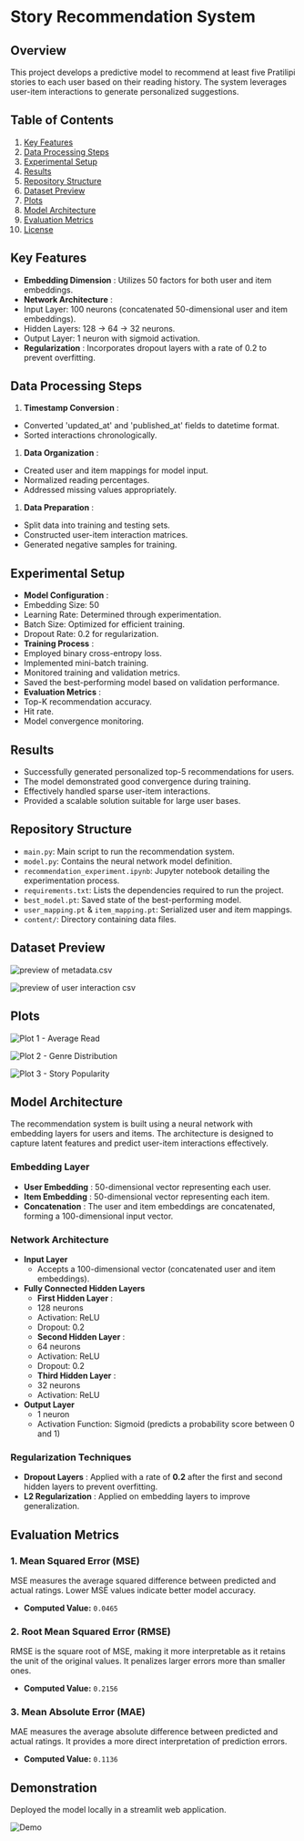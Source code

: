 # Story Recommendation System

## Overview

This project develops a predictive model to recommend at least five Pratilipi stories to each user based on their reading history. The system leverages user-item interactions to generate personalized suggestions.

## Table of Contents

1. [Key Features](https://chatgpt.com/c/67b707f3-ddcc-800c-98f0-cadf987991ac#key-features)
2. [Data Processing Steps](https://chatgpt.com/c/67b707f3-ddcc-800c-98f0-cadf987991ac#data-processing-steps)
3. [Experimental Setup](https://chatgpt.com/c/67b707f3-ddcc-800c-98f0-cadf987991ac#experimental-setup)
4. [Results](https://chatgpt.com/c/67b707f3-ddcc-800c-98f0-cadf987991ac#results)
5. [Repository Structure](https://chatgpt.com/c/67b707f3-ddcc-800c-98f0-cadf987991ac#repository-structure)
6. [Dataset Preview](https://chatgpt.com/c/67b707f3-ddcc-800c-98f0-cadf987991ac#dataset-preview)
7. [Plots](https://chatgpt.com/c/67b707f3-ddcc-800c-98f0-cadf987991ac#plots)
8. [Model Architecture](https://chatgpt.com/c/67b707f3-ddcc-800c-98f0-cadf987991ac#model-architecture)
9. [Evaluation Metrics](https://chatgpt.com/c/67b707f3-ddcc-800c-98f0-cadf987991ac#evaluation-metrics)
10. [License](https://chatgpt.com/c/67b707f3-ddcc-800c-98f0-cadf987991ac#license)

## Key Features

* **Embedding Dimension** : Utilizes 50 factors for both user and item embeddings.
* **Network Architecture** :
* Input Layer: 100 neurons (concatenated 50-dimensional user and item embeddings).
* Hidden Layers: 128 → 64 → 32 neurons.
* Output Layer: 1 neuron with sigmoid activation.
* **Regularization** : Incorporates dropout layers with a rate of 0.2 to prevent overfitting.

## Data Processing Steps

1. **Timestamp Conversion** :

* Converted 'updated_at' and 'published_at' fields to datetime format.
* Sorted interactions chronologically.

1. **Data Organization** :

* Created user and item mappings for model input.
* Normalized reading percentages.
* Addressed missing values appropriately.

1. **Data Preparation** :

* Split data into training and testing sets.
* Constructed user-item interaction matrices.
* Generated negative samples for training.

## Experimental Setup

* **Model Configuration** :
* Embedding Size: 50
* Learning Rate: Determined through experimentation.
* Batch Size: Optimized for efficient training.
* Dropout Rate: 0.2 for regularization.
* **Training Process** :
* Employed binary cross-entropy loss.
* Implemented mini-batch training.
* Monitored training and validation metrics.
* Saved the best-performing model based on validation performance.
* **Evaluation Metrics** :
* Top-K recommendation accuracy.
* Hit rate.
* Model convergence monitoring.

## Results

* Successfully generated personalized top-5 recommendations for users.
* The model demonstrated good convergence during training.
* Effectively handled sparse user-item interactions.
* Provided a scalable solution suitable for large user bases.

## Repository Structure

* `main.py`: Main script to run the recommendation system.
* `model.py`: Contains the neural network model definition.
* `recommendation_experiment.ipynb`: Jupyter notebook detailing the experimentation process.
* `requirements.txt`: Lists the dependencies required to run the project.
* `best_model.pt`: Saved state of the best-performing model.
* `user_mapping.pt` & `item_mapping.pt`: Serialized user and item mappings.
* `content/`: Directory containing data files.

## Dataset Preview

![preview of metadata.csv](content/metadatacsv.png)

![preview of user interaction csv](content/user_interactioncsv.png)

## Plots

![Plot 1 - Average Read](content/avg-read.png)

![Plot 2 - Genre Distribution](content/genre.png)

![Plot 3 - Story Popularity](content/story-pop.png)

## Model Architecture

The recommendation system is built using a neural network with embedding layers for users and items. The architecture is designed to capture latent features and predict user-item interactions effectively.

### **Embedding Layer**

* **User Embedding** : 50-dimensional vector representing each user.
* **Item Embedding** : 50-dimensional vector representing each item.
* **Concatenation** : The user and item embeddings are concatenated, forming a 100-dimensional input vector.

### **Network Architecture**

* **Input Layer**
  * Accepts a 100-dimensional vector (concatenated user and item embeddings).
* **Fully Connected Hidden Layers**
  * **First Hidden Layer** :
  * 128 neurons
  * Activation: ReLU
  * Dropout: 0.2
  * **Second Hidden Layer** :
  * 64 neurons
  * Activation: ReLU
  * Dropout: 0.2
  * **Third Hidden Layer** :
  * 32 neurons
  * Activation: ReLU
* **Output Layer**
  * 1 neuron
  * Activation Function: Sigmoid (predicts a probability score between 0 and 1)

### **Regularization Techniques**

* **Dropout Layers** : Applied with a rate of **0.2** after the first and second hidden layers to prevent overfitting.
* **L2 Regularization** : Applied on embedding layers to improve generalization.

## Evaluation Metrics

### 1. Mean Squared Error (MSE)

MSE measures the average squared difference between predicted and actual ratings. Lower MSE values indicate better model accuracy.

* **Computed Value:** `0.0465`

### 2. Root Mean Squared Error (RMSE)

RMSE is the square root of MSE, making it more interpretable as it retains the unit of the original values. It penalizes larger errors more than smaller ones.

* **Computed Value:** `0.2156`

### 3. Mean Absolute Error (MAE)

MAE measures the average absolute difference between predicted and actual ratings. It provides a more direct interpretation of prediction errors.

* **Computed Value:** `0.1136`


## Demonstration

Deployed the model locally in a streamlit web application.

![Demo](content/demo-ezgif.com-video-to-gif-converter.gif)
